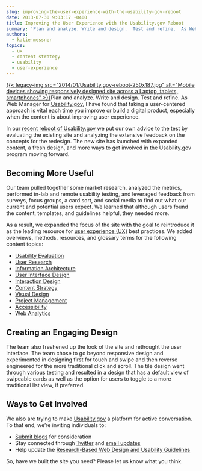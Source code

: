 ```yaml
---
slug: improving-the-user-experience-with-the-usability-gov-reboot
date: 2013-07-30 9:03:17 -0400
title: Improving the User Experience with the Usability.gov Reboot
summary: 'Plan and analyze. Write and design.  Test and refine.  As Web Manager for Usability.gov, I have found that taking a user-centered approach is vital each time you improve or build a digital product, especially when the content is about improving user'
authors:
  - katie-messner
topics:
  - ux
  - content strategy
  - usability
  - user-experience
---
```


[{{< legacy-img src="2014/01/Usability.gov-reboot-250x187.jpg" alt="Mobile devices showing responsively designed site across a Laptop, tablets, smartphones" >}}](https://s3.amazonaws.com/digitalgov/_legacy-img/2014/01/Usability.gov-reboot.jpg)Plan and analyze. Write and design.  Test and refine.  As Web Manager for <a href="http://www.usability.gov/" target="_blank">Usability.gov</a>, I have found that taking a user-centered approach is vital each time you improve or build a digital product, especially when the content is about improving user experience.

<p dir="ltr">
  In our <a href="http://www.usability.gov/get-involved/blog/2013/07/welcome-to-relaunched-site.html">recent reboot of Usability.gov</a> we put our own advice to the test by evaluating the existing site and analyzing the extensive feedback on the concepts for the redesign.  The new site has launched with expanded content, a fresh design, and more ways to get involved in the Usability.gov program moving forward.
</p>

## **Becoming More Useful**

<p dir="ltr">
  Our team pulled together some market research, analyzed the metrics, performed in-lab and remote usability testing, and leveraged feedback from surveys, focus groups, a card sort, and social media to find out what our current and potential users expect.  We learned that although users found the content, templates, and guidelines helpful, they needed more.
</p>

<p dir="ltr">
  As a result, we expanded the focus of the site with the goal to reintroduce it as the leading resource for <a href="http://www.usability.gov/what-and-why/user-experience.html">user experience (UX)</a> best practices.  We added overviews, methods, resources, and glossary terms for the following content topics:
</p>

  * [Usability Evaluation](http://www.usability.gov/what-and-why/usability-evaluation.html)
  * [User Research](http://www.usability.gov/what-and-why/user-research.html)
  * [Information Architecture](http://www.usability.gov/what-and-why/information-architecture.html)
  * [User Interface Design](http://www.usability.gov/what-and-why/user-interface-design.html)
  * [Interaction Design](http://www.usability.gov/what-and-why/interaction-design.html)
  * [Content Strategy](http://www.usability.gov/what-and-why/content-strategy.html)
  * [Visual Design](http://www.usability.gov/what-and-why/visual-design.html)
  * [Project Management](http://www.usability.gov/what-and-why/project-management.html)
  * [Accessibility](http://www.usability.gov/what-and-why/accessibility.html)
  * [Web Analytics](http://www.usability.gov/what-and-why/web-analytics.html)

<h2 dir="ltr">
  Creating an Engaging Design
</h2>

<p dir="ltr">
  The team also freshened up the look of the site and rethought the user interface.  The team chose to go beyond responsive design and experimented in designing first for touch and swipe and then reverse engineered for the more traditional click and scroll.  The tile design went through various testing and resulted in a design that has a default view of swipeable cards as well as the option for users to toggle to a more traditional list view, if preferred.
</p>

<h2 dir="ltr">
  Ways to Get Involved
</h2>

<p dir="ltr">
  We also are trying to make <a href="http://www.usability.gov/" target="_blank">Usability.gov</a> a platform for active conversation.  To that end, we’re inviting individuals to:
</p>

  * [Submit blogs](http://www.usability.gov/get-involved/blog-submission.html) for consideration
  * Stay connected through [Twitter](http://twitter.com/usabilitygov) and [email updates](https://public.govdelivery.com/accounts/USHHS/subscriber/topics?qsp=USHHS_2)
  * Help update the [Research-Based Web Design and Usability Guidelines](http://guidelines.usability.gov/)

<p dir="ltr">
  So, have we built the site you need?  Please let us know what you think.
</p>